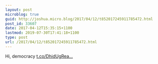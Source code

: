```yaml
---
layout: post
microblog: true
guid: http://joshua.micro.blog/2017/04/12/t852017245911785472.html
post_id: 33607
date: 2017-04-12T15:35:15+1100
lastmod: 2019-07-30T17:41:18+1100
type: post
url: /2017/04/12/t852017245911785472.html
---
```

Hi, democracy [t.co/DhidUgRea...](https://t.co/DhidUgReau)
